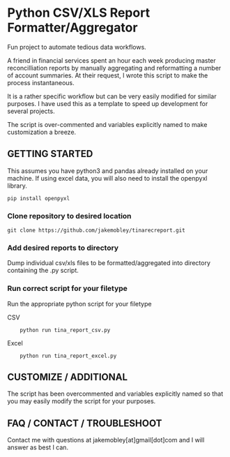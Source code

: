# Python CSV/XLS Report Formatter/Aggregator
Fun project to automate tedious data workflows.

A friend in financial services spent an hour each week producing master reconcilliation reports by manually aggregating and reformatting a number of account summaries. At their request, I wrote this script to make the process instantaneous.

It is a rather specific workflow but can be very easily modified for similar purposes. I have used this as a template to speed up development for several projects.

The script is over-commented and variables explicitly named to make customization a breeze.

## GETTING STARTED

This assumes you have python3 and pandas already installed on your machine. If using excel data, you will also need to install the openpyxl library.

```
pip install openpyxl
```

### Clone repository to desired location
```
git clone https://github.com/jakemobley/tinarecreport.git
```

### Add desired reports to directory

Dump individual csv/xls files to be formatted/aggregated into directory containing the .py script. 

### Run correct script for your filetype

Run the appropriate python script for your filetype

CSV

```
	python run tina_report_csv.py
```

Excel

```
	python run tina_report_excel.py
```

## CUSTOMIZE / ADDITIONAL

The script has been overcommented and variables explicitly named so that you may easily modify the script for your purposes.

## FAQ / CONTACT / TROUBLESHOOT

Contact me with questions at jakemobley[at]gmail[dot]com and I will answer as best I can.